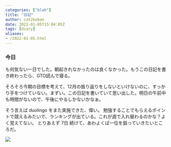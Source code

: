 ```yaml
---
categories: ["blah"]
title: "日記"
author: cat2koban
date: 2022-01-05T15:04:05Z
tags: [diary]
aliases:
- /2022-01-05.html
---
```


### 今日

も何気ない一日でした。朝起きれなかったのは良くなかった。もうこの日記を書き終わったら、GTO読んで寝る。

そろそろ今期の目標を考えて、12月の振り返りをしないといけないのに、すっかり手をつけていない。まずい。この日記を書いていて思い出した。明日の午前中も時間がないので、午後にやるしかないかなぁ。

そう言えば duolingo をまた実施できた、偉い。
勉強することでもらえるポイントで競えるみたいで、ランキングが出ている。これが週で入れ替わるのかな？よく覚えてない。
とりあえず 7日 続けて、あわよくば一位を狙っていきたいところだ。

![](https://i.imgur.com/giGWuTw.png)
